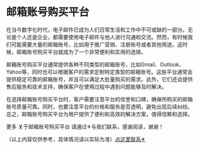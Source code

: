 # 邮箱账号购买平台

在当今数字化时代，电子邮件已成为人们日常生活和工作中不可或缺的一部分。无论是个人还是企业，都需要使用电子邮件与他人进行沟通和交流。然而，有时候我们可能需要大量的邮箱账号，比如用于推广营销、注册账号或者其他用途。这时候，邮箱账号购买平台就成为了一个非常便利和实用的选择。

邮箱账号购买平台通常提供各种不同类型的邮箱账号，比如Gmail、Outlook、Yahoo等，同时也可以根据客户的需求定制特定类型的邮箱账号。这些平台通常会提供稳定可靠的邮箱账号，并且可以满足大批量购买的需求。此外，它们还会提供售后服务和技术支持，确保客户在使用过程中遇到问题能够及时解决。

在选择邮箱账号购买平台时，客户需要注意平台的信誉和口碑，确保所购买的邮箱账号质量可靠。同时，也要注意平台的价格和服务是否透明，避免出现后续纠纷。总之，邮箱账号购买平台为用户提供了便利和高效的解决方案，值得信赖和选择。

更多 关于邮箱账号购买平台 请通过✈与我们联系，感谢阅读，谢谢！

（以上内容仅供参考，具体情况请以实际为准）[点这里联系✈](https://d.k02.cc)